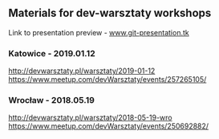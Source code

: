 ## Materials for dev-warsztaty workshops
Link to presentation preview - www.git-presentation.tk

### Katowice - 2019.01.12
http://devwarsztaty.pl/warsztaty/2019-01-12
https://www.meetup.com/devWarsztaty/events/257265105/

### Wrocław - 2018.05.19
http://devwarsztaty.pl/warsztaty/2018-05-19-wro
https://www.meetup.com/devWarsztaty/events/250692882/